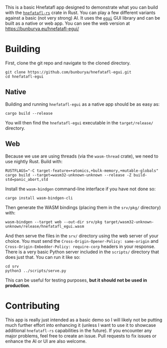 This is a basic Hnefatafl app designed to demonstrate what you can build with the
[`hnefatafl-rs`](https://crates.io/crates/hnefatafl) crate in Rust. You can play a few different variants against a basic (not very strong) AI.
It uses the [`egui`](https://crates.io/crates/egui) GUI library and can be built as a native or web app. You can see the web version at
https://bunburya.eu/hnefatafl-egui/

# Building

First, clone the git repo and navigate to the cloned directory.

```shell
git clone https://github.com/bunburya/hnefatafl-egui.git
cd hnefatafl-egui
```

## Native

Building and running `hnefatafl-egui` as a native app should be as easy as:

```shell
cargo build --release
```

You will then find the `hnefatafl-egui` executable in the `target/release/` directory.

## Web

Because we use are using threads (via the `wasm-thread` crate), we need to use nightly Rust. Build with:

```shell
RUSTFLAGS="-C target-feature=+atomics,+bulk-memory,+mutable-globals" cargo build --target=wasm32-unknown-unknown --release -Z build-std=panic_abort,std
```

Install the `wasm-bindgen` command-line interface if you have not done so:

```shell
cargo install wasm-bindgen-cli
```

Then generate the WASM bindings (placing them in the `srv/pkg/` directory) with:

```shell
wasm-bindgen --target web --out-dir srv/pkg target/wasm32-unknown-unknown/release/hnefatafl_egui.wasm
```

And then serve the files in the `srv/` directory using the web server of your choice. You must send the
`Cross-Origin-Opener-Policy: same-origin` and `Cross-Origin-Embedder-Policy: require-corp` headers in your response. 
There is a very basic Python server included in the `scripts/` directory that does just that. You can run it like so:
```shell
cd srv
python3 ../scripts/serve.py
```
This can be useful for testing purposes, **but it should not be used in production**.

# Contributing

This app is really just intended as a basic demo so I will likely not be putting much further effort into enhancing it
(unless I want to use it to showcase additional `hnefatafl-rs` capabilities in the future). If you encounter any major
problems, feel free to create an issue. Pull requests to fix issues or enhance the AI or UI are also welcome.

